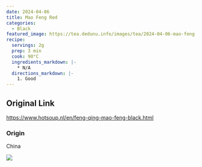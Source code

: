 ```yaml
---
date: 2024-04-06
title: Mao Feng Red
categories:
  - Black
featured_image: https://tea.dedunu.info/images/tea/2024-04-06-mao-feng-red-1.jpeg
recipe:
  servings: 2g
  prep: 3 min
  cook: 90°C
  ingredients_markdown: |-
    * N/A
  directions_markdown: |-
    1. Good
---
```


## Original Link

<https://www.hotsoup.nl/en/feng-qing-mao-feng-black.html>

### Origin

China

![](https://tea.dedunu.info/images/tea/2024-04-06-mao-feng-red-2.jpeg)